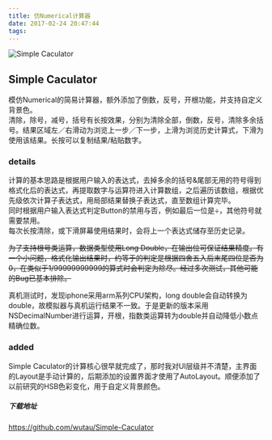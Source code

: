 ```yaml
---
title: 仿Numerical计算器
date: 2017-02-24 20:47:44
tags:
---
```

![Simple Caculator](http://ob9hppsg4.bkt.clouddn.com/Simple%20Caculator.gif)

## Simple Caculator  
模仿Numerical的简易计算器，额外添加了倒数，反号，开根功能，并支持自定义背景色。  
清除，除号，减号，括号有长按效果，分别为清除全部，倒数，反号，清除多余括号。结果区域左／右滑动为浏览上一步／下一步，上滑为浏览历史计算式，下滑为使用该结果。长按可以复制结果/粘贴数字。  
 
### details
计算的基本思路是根据用户输入的表达式，去掉多余的括号&尾部无用的符号得到格式化后的表达式，再提取数字与运算符进入计算数组，之后遍历该数组，根据优先级依次计算子表达式，用局部结果替换子表达式，直至数组计算完毕。  
同时根据用户输入表达式判定Button的禁用与否，例如最后一位是÷，其他符号就需要禁用。  
每次长按清除，或下滑屏幕使用结果时，会将上一个表达式储存至历史记录。  
  
~~为了支持根号类运算，数据类型使用Long Double，在输出位可保证结果精度。有一个小问题，格式化输出结果时，约等于的判定是根据四舍五入后末尾四位是否为0，在类似于1/99999999999的算式时会判定为除尽。经过多次测试，其他可能的Bug已基本排除。~~  
  
真机测试时，发现iphone采用arm系列CPU架构，long double会自动转换为double，故模拟器与真机运行结果不一致。于是更新的版本采用NSDecimalNumber进行运算，开根，指数类运算转为double并自动降低小数点精确位数。  

### added
Simple Caculator的计算核心很早就完成了，那时我对UI层级并不清楚，主界面的Layout是手动计算的，后期添加的设置界面才使用了AutoLayout。顺便添加了以前研究的HSB色彩变化，用于自定义背景颜色。  
##### 下载地址  
https://github.com/wutau/Simple-Caculator
